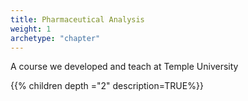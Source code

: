 ```yaml
---
title: Pharmaceutical Analysis
weight: 1
archetype: "chapter"
---
```


A course we developed and teach at Temple University

{{% children depth ="2" description=TRUE%}}
